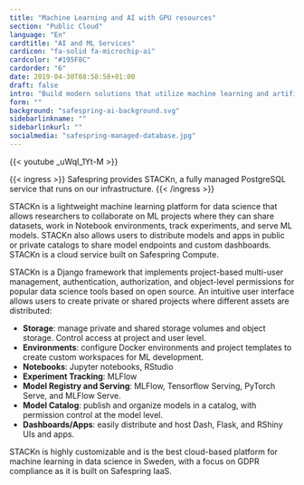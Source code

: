 ```yaml
---
title: "Machine Learning and AI with GPU resources"
section: "Public Cloud"
language: "En"
cardtitle: "AI and ML Services"
cardicon: "fa-solid fa-microchip-ai"
cardcolor: "#195F8C"
cardorder: "6"
date: 2019-04-30T08:58:58+01:00
draft: false
intro: "Build modern solutions that utilize machine learning and artificial intelligence."
form: ""
background: "safespring-ai-background.svg"
sidebarlinkname: ""
sidebarlinkurl: ""
socialmedia: "safespring-managed-database.jpg"
---
```


{{< youtube _uWqI_1Yt-M >}}


{{< ingress >}}
Safespring provides STACKn, a fully managed PostgreSQL service that runs on our infrastructure. 
{{< /ingress >}}

STACKn is a lightweight machine learning platform for data science that allows researchers to collaborate on ML projects where they can share datasets, work in Notebook environments, track experiments, and serve ML models. STACKn also allows users to distribute models and apps in public or private catalogs to share model endpoints and custom dashboards. STACKn is a cloud service built on Safespring Compute.

STACKn is a Django framework that implements project-based multi-user management, authentication, authorization, and object-level permissions for popular data science tools based on open source. An intuitive user interface allows users to create private or shared projects where different assets are distributed:

- **Storage**: manage private and shared storage volumes and object storage. Control access at project and user level.
- **Environments**: configure Docker environments and project templates to create custom workspaces for ML development.
- **Notebooks**: Jupyter notebooks, RStudio
- **Experiment Tracking**: MLFlow
- **Model Registry and Serving**: MLFlow, Tensorflow Serving, PyTorch Serve, and MLFlow Serve.
- **Model Catalog**: publish and organize models in a catalog, with permission control at the model level.
- **Dashboards/Apps**: easily distribute and host Dash, Flask, and RShiny UIs and apps.

STACKn is highly customizable and is the best cloud-based platform for machine learning in data science in Sweden, with a focus on GDPR compliance as it is built on Safespring IaaS.
